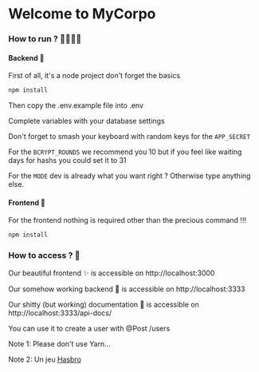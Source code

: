 # Welcome to MyCorpo



### How to run ? 🙋‍♀️🙋‍♂️

#### Backend 🚀

First of all, it's a node project don't forget the basics

```sh
npm install
```



Then copy the .env.example file into .env

Complete variables with your database settings

Don't forget to smash your keyboard with random keys for the `APP_SECRET`

For the `BCRYPT_ROUNDS` we recommend you 10 but if you feel like waiting days for hashs you could set it to 31

For the `MODE` dev is already what you want right ? Otherwise type anything else.



#### Frontend 💄

For the frontend nothing is required other than the precious command !!!

```sh
npm install
```



### How to access ? 🔗

Our beautiful frontend ✨ is accessible on http://localhost:3000

Our somehow working backend 💩 is accessible on http://localhost:3333

Our shitty (but working) documentation 💩 is accessible on http://localhost:3333/api-docs/

You can use it to create a user with @Post /users




Note 1: Please don't use Yarn...

Note 2: Un jeu [Hasbro](https://www.youtube.com/watch?v=dQw4w9WgXcQ)

